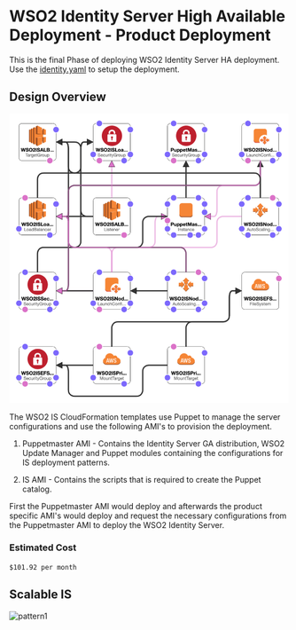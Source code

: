# WSO2 Identity Server High Available Deployment - Product Deployment

This is the final Phase of deploying WSO2 Identity Server HA deployment. Use the [identity.yaml](identity.yaml) to setup the deployment.


## Design Overview

![Design Overview](../images/product-deployment.png)

The WSO2 IS CloudFormation templates use Puppet to manage the server configurations and use the following AMI's to provision the deployment.

1. Puppetmaster AMI - Contains the Identity Server GA distribution, WSO2 Update Manager and Puppet modules containing the configurations for IS deployment patterns.

2. IS AMI - Contains the scripts that is required to create the Puppet catalog.

First the Puppetmaster AMI would deploy and afterwards the product specific AMI's would deploy and request the necessary configurations from the Puppetmaster AMI to deploy the WSO2 Identity Server.


### Estimated Cost

```
$101.92 per month
```


## Scalable IS

![pattern1](images/is-pattern1.png)
